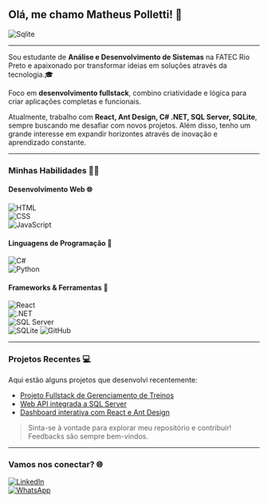 ## Olá, me chamo Matheus Polletti! 👋  

<img align="center" alt="Sqlite" src="https://readme-typing-svg.herokuapp.com?font=Fira+Code&weight=600&pause=1000&color=FFCA28&width=420&lines=Seja+bem+vindo(a)+ao+meu+perfil+%F0%9F%98%81" />

---

Sou estudante de **Análise e Desenvolvimento de Sistemas** na FATEC Rio Preto e apaixonado por transformar ideias em soluções através da tecnologia.🎓

Foco em **desenvolvimento fullstack**, combino criatividade e lógica para criar aplicações completas e funcionais.

Atualmente, trabalho com **React, Ant Design, C# .NET, SQL Server, SQLite**, sempre buscando me desafiar com novos projetos. Além disso, tenho um grande interesse em expandir horizontes através de inovação e aprendizado constante.

---

### **Minhas Habilidades** 🧑‍💻

#### Desenvolvimento Web 🌐  
![HTML](https://img.shields.io/badge/HTML5-E34F26?style=for-the-badge&logo=html5&logoColor=white)  
![CSS](https://img.shields.io/badge/CSS3-1572B6?style=for-the-badge&logo=css3&logoColor=white)  
![JavaScript](https://img.shields.io/badge/JavaScript-F7DF1E?style=for-the-badge&logo=javascript&logoColor=323330)  

#### Linguagens de Programação 🧩  
![C#](https://img.shields.io/badge/C%23-239120?style=for-the-badge&logo=c-sharp&logoColor=white)  
![Python](https://img.shields.io/badge/Python-14354C?style=for-the-badge&logo=python&logoColor=white)  

#### Frameworks & Ferramentas 🚀  
![React](https://img.shields.io/badge/React-20232A?style=for-the-badge&logo=react&logoColor=61DAFB)  
![.NET](https://img.shields.io/badge/.NET-5C2D91?style=for-the-badge&logo=.net&logoColor=white)  
![SQL Server](https://img.shields.io/badge/Microsoft_SQL_Server-CC2927?style=for-the-badge&logo=microsoft-sql-server&logoColor=white)  
![SQLite](https://img.shields.io/badge/SQLite-07405E?style=for-the-badge&logo=sqlite&logoColor=white)
![GitHub](https://img.shields.io/badge/GitHub-100000?style=for-the-badge&logo=github&logoColor=white)  

---

### **Projetos Recentes** 💻  
Aqui estão alguns projetos que desenvolvi recentemente:  
- [Projeto Fullstack de Gerenciamento de Treinos](#)  
- [Web API integrada a SQL Server](#)  
- [Dashboard interativa com React e Ant Design](#)  

> Sinta-se à vontade para explorar meu repositório e contribuir! Feedbacks são sempre bem-vindos.

---

### **Vamos nos conectar?** 🌐  
[![LinkedIn](https://img.shields.io/badge/LinkedIn-0077B5?style=for-the-badge&logo=linkedin&logoColor=white)](https://www.linkedin.com/in/matheuscpolletti/)  
[![WhatsApp](https://img.shields.io/badge/WhatsApp-25D366?style=for-the-badge&logo=whatsapp&logoColor=white)](https://api.whatsapp.com/send?phone=5517997627043&text=Olá,%20Matheus!)  
